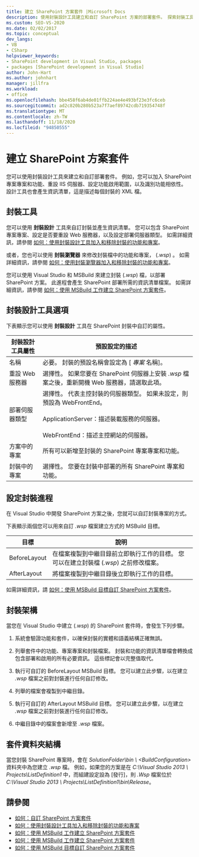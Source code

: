 ```yaml
---
title: 建立 SharePoint 方案套件 |Microsoft Docs
description: 使用封裝設計工具建立和自訂 SharePoint 方案的部署套件。 探索封裝工具、設計工具選項和資料夾結構。
ms.custom: SEO-VS-2020
ms.date: 02/02/2017
ms.topic: conceptual
dev_langs:
- VB
- CSharp
helpviewer_keywords:
- SharePoint development in Visual Studio, packages
- packages [SharePoint development in Visual Studio]
author: John-Hart
ms.author: johnhart
manager: jillfra
ms.workload:
- office
ms.openlocfilehash: bbe458f6ab4de01ffb224ae4e493bf23e3fc6ceb
ms.sourcegitcommit: ad2c820b280b523a7f7aef89742cdb719354748f
ms.translationtype: MT
ms.contentlocale: zh-TW
ms.lasthandoff: 11/18/2020
ms.locfileid: "94850555"
---
```

# <a name="create-sharepoint-solution-packages"></a>建立 SharePoint 方案套件
  您可以使用封裝設計工具來建立和自訂部署套件。 例如，您可以加入 SharePoint 專案專案和功能、重設 IIS 伺服器、設定功能啟用範圍，以及識別功能相依性。 設計工具也會產生資訊清單，這是描述每個封裝的 XML 檔。

## <a name="packaging-tools"></a>封裝工具
 您可以使用 **封裝設計** 工具來自訂封裝並產生資訊清單。 您可以包含 SharePoint 專案專案、設定是否要重設 Web 服務器，以及設定部署伺服器類型。 如需詳細資訊，請參閱 [如何：使用封裝設計工具加入和移除封裝的功能和專案](../sharepoint/how-to-add-and-remove-features-and-items-to-a-package-by-using-the-package-designer.md)。

 或者，您也可以使用 **封裝瀏覽器** 來修改封裝檔中的功能和專案， (*.wsp*) 。 如需詳細資訊，請參閱 [如何：使用封裝瀏覽器加入和移除封裝的功能和專案](../sharepoint/how-to-add-and-remove-features-and-items-to-a-package-by-using-the-packaging-explorer.md)。

 您可以使用 Visual Studio 和 MSBuild 來建立封裝 (*.wsp*) 檔，以部署 SharePoint 方案。 此進程會產生 SharePoint 部署所需的資訊清單檔案。 如需詳細資訊，請參閱 [如何：使用 MSBuild 工作建立 SharePoint 方案套件](../sharepoint/how-to-create-a-sharepoint-solution-package-by-using-msbuild-tasks.md)。

## <a name="package-designer-options"></a>封裝設計工具選項
 下表顯示您可以使用 **封裝設計** 工具在 SharePoint 封裝中自訂的屬性。

|封裝設計工具屬性|預設設定的描述|
|-------------------------------|------------------------------------|
|名稱|必要。 封裝的預設名稱會設定為 [ *專案* 名稱]。|
|重設 Web 服務器|選擇性。 如果您要在 SharePoint 伺服器上安裝 *.wsp* 檔案之後，重新開機 Web 服務器，請選取此項。|
|部署伺服器類型|選擇性。 代表主控封裝的伺服器類型。 如果未設定，則預設為 WebFrontEnd。<br /><br /> ApplicationServer：描述裝載服務的伺服器。<br /><br /> WebFrontEnd：描述主控網站的伺服器。|
|方案中的專案|所有可以新增至封裝的 SharePoint 專案專案和功能。|
|封裝中的專案|選擇性。 您要在封裝中部署的所有 SharePoint 專案和功能。|

## <a name="configure-the-packaging-process"></a>設定封裝進程
 在 Visual Studio 中開發 SharePoint 方案之後，您就可以自訂封裝專案的方式。

 下表顯示兩個您可以用來自訂 *.wsp* 檔案建立方式的 MSBuild 目標。

|目標|說明|
|------------|-----------------|
|BeforeLayout|在檔案複製到中繼目錄前立即執行工作的目標。 您可以在建立封裝檔 (*.wsp*) 之前修改檔案。|
|AfterLayout|將檔案複製到中繼目錄後立即執行工作的目標。|

 如需詳細資訊，請 [如何：使用 MSBuild 目標自訂 SharePoint 方案套件](../sharepoint/how-to-customize-a-sharepoint-solution-package-by-using-msbuild-targets.md)。

## <a name="packaging-architecture"></a>封裝架構
 當您在 Visual Studio 中建立 (*.wsp*) 的 SharePoint 套件時，會發生下列步驟。

1. 系統會驗證功能和套件，以確保封裝的實體和語義結構正確無誤。

2. 列舉套件中的功能、專案專案和封裝檔案。 封裝和功能的資訊清單檔會轉換成包含部署和啟用的所有必要資訊。 這些標記會以完整值取代。

3. 執行可自訂的 BeforeLayout MSBuild 目標。 您可以建立此步驟，以在建立 *.wsp* 檔案之前對封裝進行任何自訂修改。

4. 列舉的檔案會複製到中繼目錄。

5. 執行可自訂的 AfterLayout MSBuild 目標。 您可以建立此步驟，以在建立 *.wsp* 檔案之前對封裝進行任何自訂修改。

6. 中繼目錄中的檔案會新增至 *.wsp* 檔案。

## <a name="package-folder-structure"></a>套件資料夾結構
 當您封裝 SharePoint 專案時，會在 *SolutionFolder\bin \\ \<BuildConfiguration>* 資料夾中為您建立 *.wsp* 檔。 例如，如果您的方案是在 *C:\Visual Studio 2013 \ Projects\ListDefinition1* 中，而組建設定設為 [發行]，則 *.Wsp* 檔案位於 *C:\Visual Studio 2013 \ Projects\ListDefinition1\bin\Release*。

## <a name="see-also"></a>請參閱
- [如何：自訂 SharePoint 方案套件](../sharepoint/how-to-customize-a-sharepoint-solution-package.md)
- [如何：使用封裝設計工具加入和移除封裝的功能和專案](../sharepoint/how-to-add-and-remove-features-and-items-to-a-package-by-using-the-package-designer.md)
- [如何：使用 MSBuild 工作建立 SharePoint 方案套件](../sharepoint/how-to-create-a-sharepoint-solution-package-by-using-msbuild-tasks.md)
- [如何：使用 MSBuild 工作建立 SharePoint 方案套件](../sharepoint/how-to-create-a-sharepoint-solution-package-by-using-msbuild-tasks.md)
- [如何：使用 MSBuild 目標自訂 SharePoint 方案套件](../sharepoint/how-to-customize-a-sharepoint-solution-package-by-using-msbuild-targets.md)
